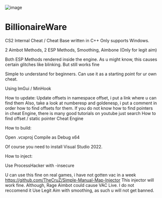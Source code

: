 ![image](https://github.com/user-attachments/assets/39377255-9e1e-48d4-9bc5-6566c0317629)


# BillionaireWare

CS2 Internal Cheat / Cheat Base written in C++
Only supports Windows.

2 Aimbot Methods, 2 ESP Methods, Smoothing, Aimbone (Only for legit aim)

Both ESP Methods rendered inside the engine. As u might know, this causes certain glitches like blinking. But still works fine

Simple to understand for beginners. Can use it as a starting point for ur own cheat.

Using ImGui / MinHook

How to update:
Update offsets in namespace offset, i put a link where u can find them
Also, take a look at numberesp and goldenesp, i put a comment in order how to find offsets for them.
If you do not know how to find pointers in cheat Engine, there is many good tutorials on youtube just search How to find offset / static pointer Cheat Engine

How to build:

Open .vcxproj
Compile as Debug x64

Of course you need to install Visual Studio 2022.

How to inject:

Use ProcessHacker with -insecure

U can use this fine on real games, i have not gotten vac in a week
https://github.com/TheCruZ/Simple-Manual-Map-Injector
This injector will work fine.
Although, Rage Aimbot could cause VAC Live. I do not reccomend it
Use Legit Aim with smoothing, as such u will not get banned.
